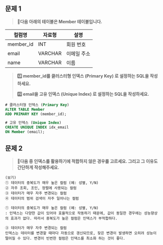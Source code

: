 ## 문제 1

> **🧚다음 아래의 테이블은 Member 테이블입니다.**

| **컬럼명** | **자료형** | **설명**    |
| ---------- | ---------- | ----------- |
| member_id  | INT        | 회원 번호   |
| email      | VARCHAR    | 이메일 주소 |
| name       | VARCHAR    | 이름        |

> **1️⃣ member_id를 클러스터형 인덱스 (Primary Key) 로 설정하는 SQL을 작성하세요.**
>
> **2️⃣ email을 고유 인덱스 (Unique Index) 로 설정하는 SQL을 작성하세요.**



~~~sql
# 클러스터형 인덱스 (Primary Key)
ALTER TABLE Member
ADD PRIMARY KEY (member_id);

# 고유 인덱스 (Unique Index)
CREATE UNIQUE INDEX idx_email
ON Member (email);
~~~





## 문제 2

> **🧚다음 중 인덱스를 활용하기에 적합하지 않은 경우를 고르세요. 그리고 그 이유도 간단하게 작성해주세요.**

~~~
(보기)
① 데이터의 중복도가 매우 높은 컬럼 (예: 성별, Y/N)
② 자주 조회, 조인, 정렬에 사용되는 컬럼
③ 데이터가 매우 자주 변경되는 컬럼
④ 데이터의 범위 검색이 자주 일어나는 컬럼
~~~



~~~
① 데이터의 중복도가 매우 높은 컬럼 (예: 성별, Y/N)
: 인덱스는 다양한 값이 있어야 효율적으로 작동하기 때문에, 값이 동일한 경우에는 성능향상의 효과가 없다. 따라서 중복도가 높은 컬럼은 인덱스가 부적합하다.

③ 데이터가 매우 자주 변경되는 컬럼
인덱스는 데이터를 변경할 때마다 자동으로 갱신되므로, 잦은 변경이 발생하면 오히려 성능이 떨어질 수 있다. 변경이 빈번한 컬럼은 인덱스를 최소화 하는 것이 좋다. 
~~~

